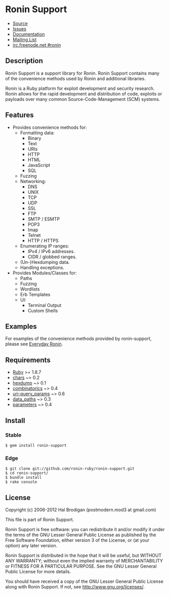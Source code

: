 # Ronin Support

* [Source](https://github.com/ronin-ruby/ronin-support)
* [Issues](https://github.com/ronin-ruby/ronin-support/issues)
* [Documentation](http://ronin-ruby.github.com/docs/ronin-support/frames)
* [Mailing List](https://groups.google.com/group/ronin-ruby)
* [irc.freenode.net #ronin](http://ronin-ruby.github.com/irc/)

## Description

Ronin Support is a support library for Ronin. Ronin Support contains many of
the convenience methods used by Ronin and additional libraries.

Ronin is a Ruby platform for exploit development and security research.
Ronin allows for the rapid development and distribution of code, exploits
or payloads over many common Source-Code-Management (SCM) systems.

## Features

* Provides convenience methods for:
  * Formatting data:
    * Binary
    * Text
    * URIs
    * HTTP
    * HTML
    * JavaScript
    * SQL
  * Fuzzing
  * Networking:
    * DNS
    * UNIX
    * TCP
    * UDP
    * SSL
    * FTP
    * SMTP / ESMTP
    * POP3
    * Imap
    * Telnet
    * HTTP / HTTPS
  * Enumerating IP ranges:
    * IPv4 / IPv6 addresses.
    * CIDR / globbed ranges.
  * (Un-)Hexdumping data.
  * Handling exceptions.
* Provides Modules/Classes for:
  * Paths
  * Fuzzing
  * Wordlists
  * Erb Templates
  * UI:
    * Terminal Output
    * Custom Shells

## Examples

For examples of the convenience methods provided by ronin-support,
please see [Everyday Ronin](http://ronin-ruby.github.com/guides/everyday_ronin.html).

## Requirements

* [Ruby](http://www.ruby-lang.org/) >= 1.8.7
* [chars](https://github.com/postmodern/chars#readme)
  ~> 0.2
* [hexdump](https://github.com/postmodern/hexdump#readme)
  ~> 0.1
* [combinatorics](https://github.com/postmodern/combinatorics#readme)
  ~> 0.4
* [uri-query_params](https://github.com/postmodern/uri-query_params#readme)
  ~> 0.6
* [data_paths](https://github.com/postmodern/data_paths#readme)
  ~> 0.3
* [parameters](https://github.com/postmodern/parameters#readme)
  ~> 0.4

## Install

### Stable

    $ gem install ronin-support

### Edge

    $ git clone git://github.com/ronin-ruby/ronin-support.git
    $ cd ronin-support/
    $ bundle install
    $ rake console

## License

Copyright (c) 2006-2012 Hal Brodigan (postmodern.mod3 at gmail.com)

This file is part of Ronin Support.

Ronin Support is free software: you can redistribute it and/or modify
it under the terms of the GNU Lesser General Public License as published
by the Free Software Foundation, either version 3 of the License, or
(at your option) any later version.

Ronin Support is distributed in the hope that it will be useful,
but WITHOUT ANY WARRANTY; without even the implied warranty of
MERCHANTABILITY or FITNESS FOR A PARTICULAR PURPOSE.  See the
GNU Lesser General Public License for more details.

You should have received a copy of the GNU Lesser General Public License
along with Ronin Support.  If not, see <http://www.gnu.org/licenses/>.
